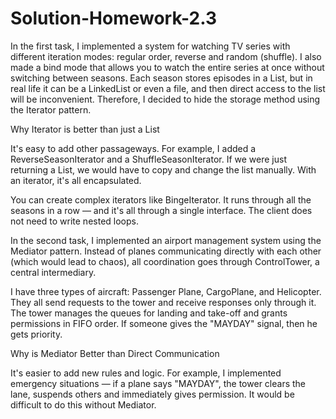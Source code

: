 # Solution-Homework-2.3
In the first task, I implemented a system for watching TV series with different iteration modes: regular order, reverse and random (shuffle). I also made a bind mode that allows you to watch the entire series at once without switching between seasons.
Each season stores episodes in a List, but in real life it can be a LinkedList or even a file, and then direct access to the list will be inconvenient. Therefore, I decided to hide the storage method using the Iterator pattern.

Why Iterator is better than just a List<Episode>

It's easy to add other passageways.
For example, I added a ReverseSeasonIterator and a ShuffleSeasonIterator. If we were just returning a List, we would have to copy and change the list manually. With an iterator, it's all encapsulated.

You can create complex iterators like BingeIterator.
It runs through all the seasons in a row — and it's all through a single interface. The client does not need to write nested loops.


In the second task, I implemented an airport management system using the Mediator pattern. Instead of planes communicating directly with each other (which would lead to chaos), all coordination goes through ControlTower, a central intermediary.

I have three types of aircraft: Passenger Plane, CargoPlane, and Helicopter. They all send requests to the tower and receive responses only through it. The tower manages the queues for landing and take-off and grants permissions in FIFO order. If someone gives the "MAYDAY" signal, then he gets priority.

Why is Mediator Better than Direct Communication

It's easier to add new rules and logic.
For example, I implemented emergency situations — if a plane says "MAYDAY", the tower clears the lane, suspends others and immediately gives permission. It would be difficult to do this without Mediator.
